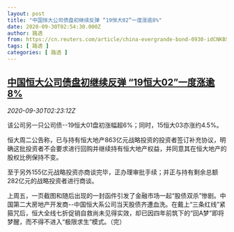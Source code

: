 ```yaml
---
layout: post
title: "中国恒大公司债盘初继续反弹 “19恒大02”一度涨逾8%"
date: 2020-09-30T02:54:30.000Z
author: 路透
from: https://cn.reuters.com/article/china-evergrande-bond-0930-idCNKBS26L094
tags: [ 路透 ]
categories: [ 路透 ]
---
```

<!--1601434470000-->
[中国恒大公司债盘初继续反弹 “19恒大02”一度涨逾8%](https://cn.reuters.com/article/china-evergrande-bond-0930-idCNKBS26L094)
------

<div>
<div><i>2020-09-30T02:23:12Z</i></div><p>该公司另一只公司债--19恒大01盘初涨幅超6%；同时，15恒大03亦涨约4.5%。</p><p>恒大周二公告称，已与持有恒大地产863亿元战略投资的投资者签订补充协议，明确这批投资者不会要求进行回购并继续持有恒大地产权益，并同意其在恒大地产的股权比例保持不变。</p><p>至于另外155亿元战略投资亦商谈完毕，正办理审批手续；并正与持有剩余总额282亿元的战略投资者进行商谈。</p><p>上周五，一页截图和随后出现的一封函件引发了金融市场一起“股债双杀”惨剧。中国第二大房地产开发商--中国恒大系公司当天股债齐遭血洗。在戴上“三条红线”紧箍咒后，恒大全线七折促销自救尚未见得实效，却已因四年前筑下的“回A梦”即将梦醒，而不得不进入“极限求生”模式。（完）</p>
</div>
